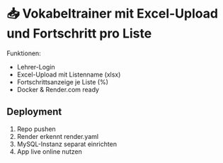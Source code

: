 
# 📥 Vokabeltrainer mit Excel-Upload und Fortschritt pro Liste

Funktionen:
- Lehrer-Login
- Excel-Upload mit Listenname (xlsx)
- Fortschrittsanzeige je Liste (%)
- Docker & Render.com ready

## Deployment
1. Repo pushen
2. Render erkennt render.yaml
3. MySQL-Instanz separat einrichten
4. App live online nutzen
